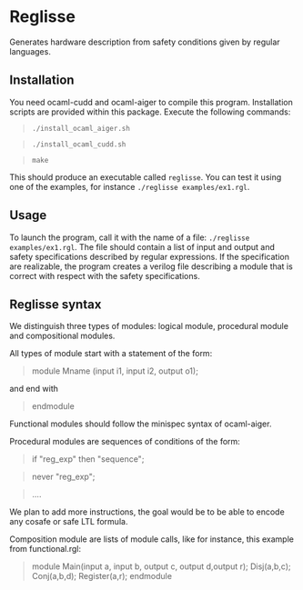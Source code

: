 # Reglisse
Generates hardware description from safety conditions given by regular languages.

## Installation
You need ocaml-cudd and ocaml-aiger to compile this program.
Installation scripts are provided within this package.
Execute the following commands:

> `./install_ocaml_aiger.sh`

> `./install_ocaml_cudd.sh`

> `make`

This should produce an executable called `reglisse`.
You can test it using one of the examples, for instance `./reglisse examples/ex1.rgl`.

## Usage
To launch the program, call it with the name of a file: `./reglisse examples/ex1.rgl`.
The file should contain a list of input and output and safety specifications described by regular expressions.
If the specification are realizable, the program creates a verilog file describing a module that is correct with respect with the safety specifications.


## Reglisse syntax

We distinguish three types of modules: logical module, procedural module and compositional modules. 

All types of module start with a statement of the form:

> module Mname (input i1, input i2, output o1);

and end with

> endmodule


Functional modules should follow the minispec syntax of ocaml-aiger.

Procedural modules are sequences of conditions of the form:

> if "reg_exp" then "sequence";

> never "reg_exp";

> ....

We plan to add more instructions, the goal would be to be able to encode any cosafe or safe LTL formula.



Composition module are lists of module calls, like for instance, this example from functional.rgl:

> module Main(input a, input b, output c, output d,output r);
>   Disj(a,b,c);
>   Conj(a,b,d);
>   Register(a,r);
> endmodule 
